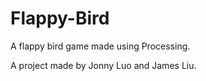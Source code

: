 # Flappy-Bird
A flappy bird game made using Processing. 

A project made by Jonny Luo and James Liu. 
